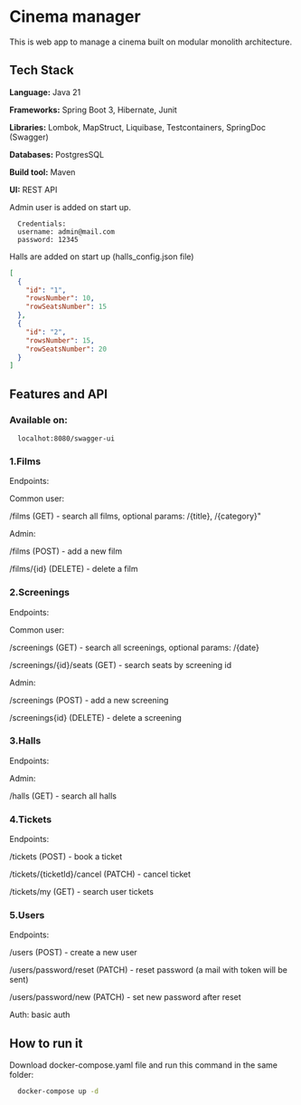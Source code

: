 
# Cinema manager

This is web app to manage a cinema built on modular monolith architecture.




## Tech Stack

**Language:** Java 21

**Frameworks:** Spring Boot 3, Hibernate, Junit

**Libraries:** Lombok, MapStruct, Liquibase, Testcontainers, SpringDoc (Swagger)

**Databases:** PostgresSQL

**Build tool:** Maven

**UI:** REST API

Admin user is added on start up.

```
  Credentials:
  username: admin@mail.com
  password: 12345
```

Halls are added on start up (halls_config.json file)

```json
[
  {
    "id": "1",
    "rowsNumber": 10,
    "rowSeatsNumber": 15
  },
  {
    "id": "2",
    "rowsNumber": 15,
    "rowSeatsNumber": 20
  }
]
```

## Features and API

### Available on:
```http
  localhot:8080/swagger-ui
```

### 1.Films

Endpoints:

Common user:

/films (GET) - search all films, optional params: /{title}, /{category}"

Admin:

/films (POST) - add a new film

/films/{id} (DELETE) - delete a film

### 2.Screenings

Endpoints:

Common user:

/screenings (GET) - search all screenings, optional params: /{date}

/screenings/{id}/seats (GET) - search seats by screening id

Admin:

/screenings (POST) - add a new screening

/screenings{id} (DELETE) - delete a screening

### 3.Halls

Endpoints:

Admin:

/halls (GET) - search all halls

### 4.Tickets

Endpoints:

/tickets (POST) - book a ticket

/tickets/{ticketId}/cancel (PATCH) - cancel ticket

/tickets/my (GET) - search user tickets

### 5.Users

Endpoints:

/users (POST) - create a new user

/users/password/reset (PATCH) - reset password (a mail with token will be sent)

/users/password/new (PATCH) - set new password after reset

Auth: basic auth

## How to run it

Download docker-compose.yaml file and run this command in the same folder:

```bash
  docker-compose up -d
```
    